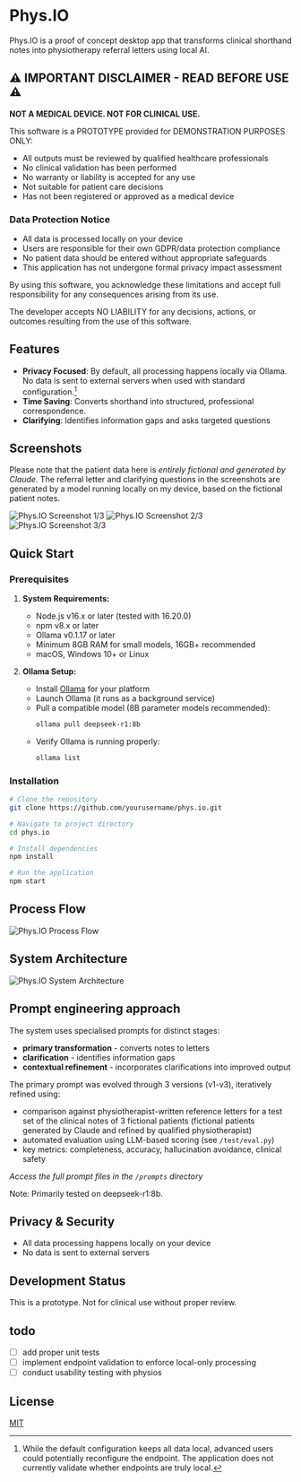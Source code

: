 # Phys.IO

Phys.IO is a proof of concept desktop app that transforms clinical shorthand notes into physiotherapy referral letters using local AI.

## ⚠️ IMPORTANT DISCLAIMER - READ BEFORE USE ⚠️

**NOT A MEDICAL DEVICE. NOT FOR CLINICAL USE.**

This software is a PROTOTYPE provided for DEMONSTRATION PURPOSES ONLY:

- All outputs must be reviewed by qualified healthcare professionals
- No clinical validation has been performed
- No warranty or liability is accepted for any use
- Not suitable for patient care decisions
- Has not been registered or approved as a medical device

### Data Protection Notice
- All data is processed locally on your device
- Users are responsible for their own GDPR/data protection compliance
- No patient data should be entered without appropriate safeguards
- This application has not undergone formal privacy impact assessment

By using this software, you acknowledge these limitations and accept full responsibility for any consequences arising from its use.

The developer accepts NO LIABILITY for any decisions, actions, or outcomes resulting from the use of this software.

## Features

- **Privacy Focused**: By default, all processing happens locally via Ollama. No data is sent to external servers when used with standard configuration.[^1]
- **Time Saving**: Converts shorthand into structured, professional correspondence.
- **Clarifying**: Identifies information gaps and asks targeted questions

[^1]: While the default configuration keeps all data local, advanced users could potentially reconfigure the endpoint. The application does not currently validate whether endpoints are truly local.

## Screenshots

Please note that the patient data here is *entirely fictional and generated by Claude*. The referral letter and clarifying questions in the screenshots are generated by a model running locally on my device, based on the fictional patient notes. 


![Phys.IO Screenshot 1/3](./docs/sc1.png)
![Phys.IO Screenshot 2/3](./docs/sc2.png)
![Phys.IO Screenshot 3/3](./docs/sc3.png)

## Quick Start

### Prerequisites

1. **System Requirements:**
   - Node.js v16.x or later (tested with 16.20.0)
   - npm v8.x or later
   - Ollama v0.1.17 or later
   - Minimum 8GB RAM for small models, 16GB+ recommended
   - macOS, Windows 10+ or Linux

2. **Ollama Setup:**
   - Install [Ollama](https://ollama.ai/download) for your platform
   - Launch Ollama (it runs as a background service)
   - Pull a compatible model (8B parameter models recommended):
     ```bash
     ollama pull deepseek-r1:8b
     ```
   - Verify Ollama is running properly:
     ```bash
     ollama list
     ```

### Installation

```bash
# Clone the repository
git clone https://github.com/yourusername/phys.io.git

# Navigate to project directory
cd phys.io

# Install dependencies
npm install

# Run the application
npm start
```

## Process Flow

![Phys.IO Process Flow](./docs/process-flow.png)

## System Architecture

![Phys.IO System Architecture](./docs/system-architecture.png)

## Prompt engineering approach


The system uses specialised prompts for distinct stages:
- **primary transformation** - converts notes to letters
- **clarification** - identifies information gaps
- **contextual refinement** - incorporates clarifications into improved output

The primary prompt was evolved through 3 versions (v1-v3), iteratively refined using:
- comparison against physiotherapist-written reference letters for a test set of the clinical notes of 3 fictional patients (fictional patients generated by Claude and refined by qualified physiotherapist)
- automated evaluation using LLM-based scoring (see `/test/eval.py`)
- key metrics: completeness, accuracy, hallucination avoidance, clinical safety

*Access the full prompt files in the `/prompts` directory*

Note: Primarily tested on deepseek-r1:8b.

## Privacy & Security

- All data processing happens locally on your device
- No data is sent to external servers

## Development Status

This is a prototype. Not for clinical use without proper review.

## todo

- [ ] add proper unit tests
- [ ] implement endpoint validation to enforce local-only processing
- [ ] conduct usability testing with physios

## License

[MIT](./LICENSE)
